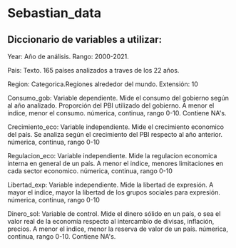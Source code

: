 # Sebastian_data

## Diccionario de variables a utilizar:

Year: Año de análisis. Rango: 2000-2021. 

Pais: Texto. 165 países analizados a traves de los 22 años.

Region: Categorica.Regiones alrededor del mundo. Extensión: 10

Consumo_gob: Variable dependiente. Mide el consumo del gobierno según al año analizado. Proporción del PBI utilizado del gobierno. 
A menor el indice, menor el consumo. númerica, continua, rango 0-10. Contiene NA's.

Crecimiento_eco: Variable independiente. Mide el crecimiento economico del país. Se analiza según el crecimiento del PBI respecto al año anterior. númerica, continua, rango 0-10

Regulacion_eco: Variable independiente. Mide la regulacion economica interna en general de un país. 
A menor el indice, menores limitaciones en cada sector economico. númerica, continua, rango 0-10

Libertad_exp: Variable independiente. Mide la libertad de expresión. A mayor el indice, mayor la libertad de los grupos sociales para expresión. númerica, continua, rango 0-10

Dinero_sol: Variable de control. Mide el dinero sólido en un país, o sea el valor real de la economía respecto al intercambio de divisas, inflación, precios.
A menor el indice, menor la reserva de valor de un país. númerica, continua, rango 0-10. Contiene NA's.
